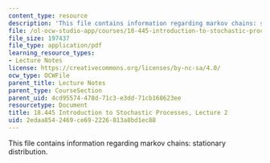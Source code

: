 ```yaml
---
content_type: resource
description: 'This file contains information regarding markov chains: stationary distribution.'
file: /ol-ocw-studio-app/courses/18-445-introduction-to-stochastic-processes-spring-2015/2edaa8542469ce692226813a8bd1ec88_MIT18_445S15_lecture2.pdf
file_size: 197437
file_type: application/pdf
learning_resource_types:
- Lecture Notes
license: https://creativecommons.org/licenses/by-nc-sa/4.0/
ocw_type: OCWFile
parent_title: Lecture Notes
parent_type: CourseSection
parent_uid: 4cd95574-478d-71c3-e3dd-71cb168623ee
resourcetype: Document
title: 18.445 Introduction to Stochastic Processes, Lecture 2
uid: 2edaa854-2469-ce69-2226-813a8bd1ec88
---
```

This file contains information regarding markov chains: stationary distribution.